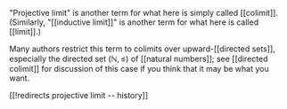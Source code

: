 
"Projective limit" is another term for what here is simply called [[colimit]].  (Similarly, "[[inductive limit]]" is another term for what here is called [[limit]].)

Many authors restrict this term to colimits over upward-[[directed sets]], especially the directed set $(\mathbb{N}, \leq)$ of [[natural numbers]]; see [[directed colimit]] for discussion of this case if you think that it may be what you want.


[[!redirects projective limit -- history]]